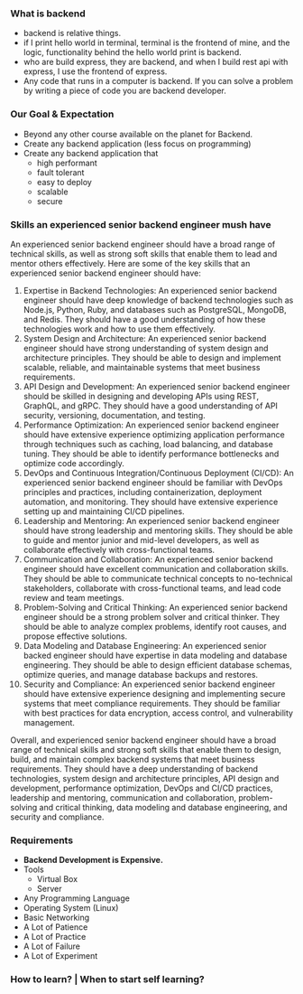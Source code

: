### What is backend

- backend is relative things.
- if I print hello world in terminal, terminal is the frontend of mine, and the logic, functionality behind the hello world print is backend.
- who are build express, they are backend, and when I build rest api with express, I use the frontend of express.
- Any code that runs in a computer is backend. If you can solve a problem by writing a piece of code you are backend developer.

### Our Goal & Expectation

- Beyond any other course available on the planet for Backend.
- Create any backend application (less focus on programming)
- Create any backend application that
  - high performant
  - fault tolerant
  - easy to deploy
  - scalable
  - secure

### Skills an experienced senior backend engineer mush have

An experienced senior backend engineer should have a broad range of technical skills, as well as strong soft skills that enable them to lead and mentor others effectively. Here are some of the key skills that an experienced senior backend engineer should have:

1. Expertise in Backend Technologies: An experienced senior backend engineer should have deep knowledge of backend technologies such as Node.js, Python, Ruby, and databases such as PostgreSQL, MongoDB, and Redis. They should have a good understanding of how these technologies work and how to use them effectively.
2. System Design and Architecture: An experienced senior backend engineer should have strong understanding of system design and architecture principles. They should be able to design and implement scalable, reliable, and maintainable systems that meet business requirements.
3. API Design and Development: An experienced senior backend engineer should be skilled in designing and developing APIs using REST, GraphQL, and gRPC. They should have a good understanding of API security, versioning, documentation, and testing.
4. Performance Optimization: An experienced senior backend engineer should have extensive experience optimizing application performance through techniques such as caching, load balancing, and database tuning. They should be able to identify performance bottlenecks and optimize code accordingly.
5. DevOps and Continuous Integration/Continuous Deployment (CI/CD): An experienced senior backend engineer should be familiar with DevOps principles and practices, including containerization, deployment automation, and monitoring. They should have extensive experience setting up and maintaining CI/CD pipelines.
6. Leadership and Mentoring: An experienced senior backend engineer should have strong leadership and mentoring skills. They should be able to guide and mentor junior and mid-level developers, as well as collaborate effectively with cross-functional teams.
7. Communication and Collaboration: An experienced senior backend engineer should have excellent communication and collaboration skills. They should be able to communicate technical concepts to no-technical stakeholders, collaborate with cross-functional teams, and lead code review and team meetings.
8. Problem-Solving and Critical Thinking: An experienced senior backend engineer should be a strong problem solver and critical thinker. They should be able to analyze complex problems, identify root causes, and propose effective solutions.
9. Data Modeling and Database Engineering: An experienced senior backed engineer should have expertise in data modeling and database engineering. They should be able to design efficient database schemas, optimize queries, and manage database backups and restores.
10. Security and Compliance: An experienced senior backend engineer should have extensive experience designing and implementing secure systems that meet compliance requirements. They should be familiar with best practices for data encryption, access control, and vulnerability management.

Overall, and experienced senior backend engineer should have a broad range of technical skills and strong soft skills that enable them to design, build, and maintain complex backend systems that meet business requirements. They should have a deep understanding of backend technologies, system design and architecture principles, API design and development, performance optimization, DevOps and CI/CD practices, leadership and mentoring, communication and collaboration, problem-solving and critical thinking, data modeling and database engineering, and security and compliance.

### Requirements

- **Backend Development is Expensive.**
- Tools
  - Virtual Box
  - Server
- Any Programming Language
- Operating System (Linux)
- Basic Networking
- A Lot of Patience
- A Lot of Practice
- A Lot of Failure
- A Lot of Experiment

### How to learn? | When to start self learning?
